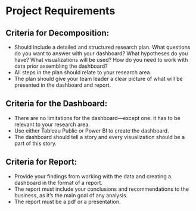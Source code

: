 # Project Requirements

## Criteria for Decomposition:
- Should include a detailed and structured research plan. What questions do you want to answer with your dashboard? What hypotheses do you have? What visualizations will be used? How do you need to work with data prior assembling the dashboard?   
- All steps in the plan should relate to your research area.    
- The plan should give your team leader a clear picture of what will be presented in the dashboard and report.   

## Criteria for the Dashboard:
- There are no limitations for the dashboard—except one: it has to be relevant to your research area.   
- Use either Tableau Public or Power BI to create the dashboard.   
- The dashboard should tell a story and every visualization should be a part of this story.

## Criteria for Report:
- Provide your findings from working with the data and creating a dashboard in the format of a report.
- The report must include your conclusions and recommendations to the business, as it’s the main goal of any analysis.
- The report must be a pdf or a presentation. 